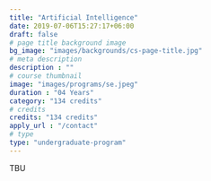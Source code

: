 ```yaml
---
title: "Artificial Intelligence"
date: 2019-07-06T15:27:17+06:00
draft: false
# page title background image
bg_image: "images/backgrounds/cs-page-title.jpg"
# meta description
description : ""
# course thumbnail
image: "images/programs/se.jpeg"
duration : "04 Years"
category: "134 credits"
# credits
credits: "134 credits"
apply_url : "/contact"
# type
type: "undergraduate-program"
---
```


TBU

